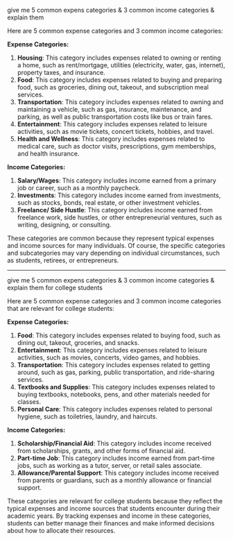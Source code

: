 give me 5 common expens categories & 3 common income categories & explain them

Here are 5 common expense categories and 3 common income categories:

**Expense Categories:**

1. **Housing**: This category includes expenses related to owning or renting a home, such as rent/mortgage, utilities (electricity, water, gas, internet), property taxes, and insurance.
2. **Food**: This category includes expenses related to buying and preparing food, such as groceries, dining out, takeout, and subscription meal services.
3. **Transportation**: This category includes expenses related to owning and maintaining a vehicle, such as gas, insurance, maintenance, and parking, as well as public transportation costs like bus or train fares.
4. **Entertainment**: This category includes expenses related to leisure activities, such as movie tickets, concert tickets, hobbies, and travel.
5. **Health and Wellness**: This category includes expenses related to medical care, such as doctor visits, prescriptions, gym memberships, and health insurance.

**Income Categories:**

1. **Salary/Wages**: This category includes income earned from a primary job or career, such as a monthly paycheck.
2. **Investments**: This category includes income earned from investments, such as stocks, bonds, real estate, or other investment vehicles.
3. **Freelance/ Side Hustle**: This category includes income earned from freelance work, side hustles, or other entrepreneurial ventures, such as writing, designing, or consulting.

These categories are common because they represent typical expenses and income sources for many individuals. Of course, the specific categories and subcategories may vary depending on individual circumstances, such as students, retirees, or entrepreneurs.



---
give me 5 common expens categories & 3 common income categories & explain them for college students

Here are 5 common expense categories and 3 common income categories that are relevant for college students:

**Expense Categories:**

1. **Food**: This category includes expenses related to buying food, such as dining out, takeout, groceries, and snacks.
2. **Entertainment**: This category includes expenses related to leisure activities, such as movies, concerts, video games, and hobbies.
3. **Transportation**: This category includes expenses related to getting around, such as gas, parking, public transportation, and ride-sharing services.
4. **Textbooks and Supplies**: This category includes expenses related to buying textbooks, notebooks, pens, and other materials needed for classes.
5. **Personal Care**: This category includes expenses related to personal hygiene, such as toiletries, laundry, and haircuts.

**Income Categories:**

1. **Scholarship/Financial Aid**: This category includes income received from scholarships, grants, and other forms of financial aid.
2. **Part-time Job**: This category includes income earned from part-time jobs, such as working as a tutor, server, or retail sales associate.
3. **Allowance/Parental Support**: This category includes income received from parents or guardians, such as a monthly allowance or financial support.

These categories are relevant for college students because they reflect the typical expenses and income sources that students encounter during their academic years. By tracking expenses and income in these categories, students can better manage their finances and make informed decisions about how to allocate their resources.


